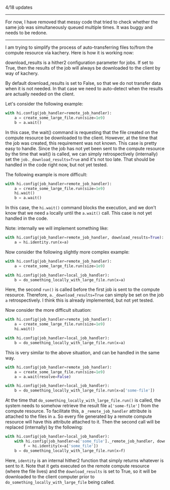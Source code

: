 4/18 updates

---

For now, I have removed that messy code that tried to check whether the same job was simultaneously queued multiple times. It was buggy and needs to be redone.

---

I am trying to simplify the process of auto-transferring files to/from the compute resource via kachery. Here is how it is working now:

download_results is a hither2 configuration parameter for jobs. If set to True, then the results of the job will always be downloaded to the client by way of kachery.

By default download_results is set to False, so that we do not transfer data when it is not needed. In that case we need to auto-detect when the results are actually needed on the client.

Let's consider the following example:

```python
with hi.config(job_handler=remote_job_handler):
    a = create_some_large_file.run(size=1e9)
    b = a.wait()
```

In this case, the wait() command is requesting that the file created on the compute resource be downloaded to the client. However, at the time that the job was created, this requirement was not known. This case is pretty easy to handle. Since the job has not yet been sent to the compute resource by the time that wait() is called, we can simply retrospectively (internally) set the `job._download_results=True` and it's not too late. That should be handled in the code right now, but not yet tested.

The following example is more difficult:

```python
with hi.config(job_handler=remote_job_handler):
    a = create_some_large_file.run(size=1e9)
    hi.wait()
    b = a.wait()
```

In this case, the `hi.wait()` command blocks the execution, and we don't know that we need `a` locally until the `a.wait()` call. This case is not yet handled in the code.

Note: internally we will implement something like:

```python
with hi.config(job_handler=remote_job_handler, download_results=True):
    a = hi.identity.run(x=a)
```

Now consider the following slightly more complex example:

```python
with hi.config(job_handler=remote_job_handler):
    a = create_some_large_file.run(size=1e9)

with hi.config(job_handler=local_job_handler):
    b = do_something_locally_with_large_file.run(x=a)
```

Here, the second `run()` is called before the first job is sent to the compute resource. Therefore, `a._download_results=True` can simply be set on the job `a` retrospectively. I think this is already implemented, but not yet tested.

Now consider the more difficult situation:

```python
with hi.config(job_handler=remote_job_handler):
    a = create_some_large_file.run(size=1e9)
    hi.wait()

with hi.config(job_handler=local_job_handler):
    b = do_something_locally_with_large_file.run(x=a)
```

This is very similar to the above situation, and can be handled in the same way.

```python
with hi.config(job_handler=remote_job_handler):
    a = create_some_large_file.run(size=1e9)
    a = a.wait(resolve=False)

with hi.config(job_handler=local_job_handler):
    b = do_something_locally_with_large_file.run(x=a['some-file'])
```

At the time that `do_something_locally_with_large_file.run()` is called, the system needs to somehow retrieve the result file `a['some-file']` from the compute resource. To facilitate this, a `_remote_job_handler` attribute is attached to the files in `a`. So every file generated by a remote compute resource will have this attribute attached to it. Then the second call will be replaced (internally) by the following:

```python
with hi.config(job_handler=local_job_handler):
    with hi.config(job_handler=a['some_file']._remote_job_handler, download_results=True):
        f = hi.identity(x=a['some_file'])
    b = do_something_locally_with_large_file.run(x=f)
```

Here, `identity` is an internal hither2 function that simply returns whatever is sent to it. Note that it gets executed on the remote compute resource (where the file lives) and the `download_results` is set to True, so it will be downloaded to the client computer prior to `do_something_locally_with_large_file` being called.
